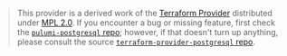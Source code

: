 > This provider is a derived work of the [Terraform Provider](https://github.com/terraform-providers/terraform-provider-postgresql)
> distributed under [MPL 2.0](https://www.mozilla.org/en-US/MPL/2.0/). If you encounter a bug or missing feature,
> first check the [`pulumi-postgresql` repo](/issues); however, if that doesn't turn up anything,
> please consult the source [`terraform-provider-postgresql` repo](https://github.com/terraform-providers/terraform-provider-postgresql/issues).
